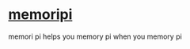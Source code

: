 # <a href="https://recu3125.github.io/memoripi/">memoripi</a>
memori pi helps you memory pi when you memory pi
